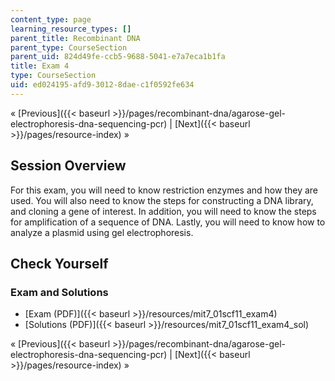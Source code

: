 ```yaml
---
content_type: page
learning_resource_types: []
parent_title: Recombinant DNA
parent_type: CourseSection
parent_uid: 824d49fe-ccb5-9688-5041-e7a7eca1b1fa
title: Exam 4
type: CourseSection
uid: ed024195-afd9-3012-8dae-c1f0592fe634
---
```


« [Previous]({{< baseurl >}}/pages/recombinant-dna/agarose-gel-electrophoresis-dna-sequencing-pcr) | [Next]({{< baseurl >}}/pages/resource-index) »

Session Overview
----------------

For this exam, you will need to know restriction enzymes and how they are used. You will also need to know the steps for constructing a DNA library, and cloning a gene of interest. In addition, you will need to know the steps for amplification of a sequence of DNA. Lastly, you will need to know how to analyze a plasmid using gel electrophoresis.

Check Yourself
--------------

### Exam and Solutions

*   [Exam (PDF)]({{< baseurl >}}/resources/mit7_01scf11_exam4)
*   [Solutions (PDF)]({{< baseurl >}}/resources/mit7_01scf11_exam4_sol)

« [Previous]({{< baseurl >}}/pages/recombinant-dna/agarose-gel-electrophoresis-dna-sequencing-pcr) | [Next]({{< baseurl >}}/pages/resource-index) »